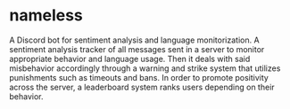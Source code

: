 # nameless
A Discord bot for sentiment analysis and language monitorization.
A sentiment analysis tracker of all messages sent in a server to monitor appropriate behavior and language usage. 
Then it deals with said misbehavior accordingly through a warning and strike system that utilizes punishments such as timeouts and bans.
In order to promote positivity across the server, a leaderboard system ranks users depending on their behavior.
